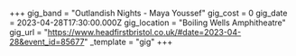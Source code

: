 +++
gig_band = "Outlandish Nights - Maya Youssef"
gig_cost = 0
gig_date = 2023-04-28T17:30:00.000Z
gig_location = "Boiling Wells Amphitheatre"
gig_url = "https://www.headfirstbristol.co.uk/#date=2023-04-28&event_id=85677"
_template = "gig"
+++

